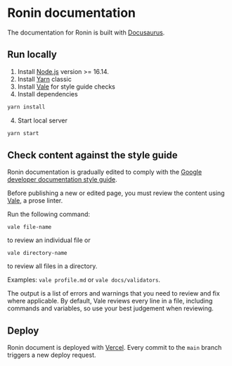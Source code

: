 # Ronin documentation

The documentation for Ronin is built with [Docusaurus](https://docusaurus.io/).

## Run locally

1. Install [Node.js](https://nodejs.org/en/download/) version >= 16.14.
2. Install [Yarn](https://classic.yarnpkg.com/en/docs/install) classic
3. Install [Vale](https://vale.sh/docs/vale-cli/installation/) for style guide checks
4. Install dependencies

```bash
yarn install
```

4. Start local server

```bash
yarn start
```


## Check content against the style guide

Ronin documentation is gradually edited to comply with
the [Google developer documentation style guide](https://developers.google.com/style).

Before publishing a new or edited page, you must review the content using
[Vale](https://vale.sh/), a prose linter.

Run the following command: 

```
vale file-name
``` 

to review an individual file or

```
vale directory-name
```

to review all files in a directory.

Examples: `vale profile.md` or `vale docs/validators`. 

The output is a list of errors and warnings that you need to review and fix
where applicable. By default, Vale reviews every line in a file,
including commands and variables, so use your best judgement when reviewing.
 
## Deploy

Ronin document is deployed with [Vercel](https://vercel.com/). Every commit to
the `main` branch triggers a new deploy request.
